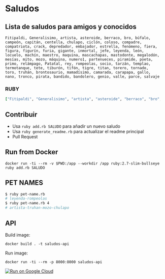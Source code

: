# Saludos

## Lista de saludos para amigos y conocidos

```text
Fitipaldi, Generalisimo, artista, asteroide, berraco, bro, búfalo, campeón, capitán, centella, chulapo, ciclón, coloso, compadre, compatriota, crack, depredador, embajador, estrella, fenómeno, fiera, figura, figurín, furia, gigante, inmortal, jefe, leyenda, león, locuelo, machín, maestro, maquina, mascachapas, mastodonte, megalodón, mesías, mito, mozo, máquina, numero1, partenueces, piramide, poeta, primo, relámpago, Patatal, rey, rompeolas, socio, tarzán, templao, termotanque, tete, tiburón, tifón, tigre, titan, torero, tornado, toro, truhán, brontosaurio, mamadísimo, camarada, carapapa, gallo, nano, tronco, pirata, bandido, bandolero, genio, valle, parce, salvaje
```

### RUBY

```ruby
["Fitipaldi", "Generalisimo", "artista", "asteroide", "berraco", "bro", "búfalo", "campeón", "capitán", "centella", "chulapo", "ciclón", "coloso", "compadre", "compatriota", "crack", "depredador", "embajador", "estrella", "fenómeno", "fiera", "figura", "figurín", "furia", "gigante", "inmortal", "jefe", "leyenda", "león", "locuelo", "machín", "maestro", "maquina", "mascachapas", "mastodonte", "megalodón", "mesías", "mito", "mozo", "máquina", "numero1", "partenueces", "piramide", "poeta", "primo", "relámpago", "Patatal", "rey", "rompeolas", "socio", "tarzán", "templao", "termotanque", "tete", "tiburón", "tifón", "tigre", "titan", "torero", "tornado", "toro", "truhán", "brontosaurio", "mamadísimo", "camarada", "carapapa", "gallo", "nano", "tronco", "pirata", "bandido", "bandolero", "genio", "valle", "parce", "salvaje"]
```

## Contribuir

- Usa `ruby add.rb SALUDO` para añadir un nuevo saludo
- Usa `ruby generate_readme.rb` para actualizar el readme principal
- Pull Request

## Run from Docker

```
docker run -ti --rm -v $PWD:/app --workdir /app ruby:2.7-slim-bullseye ruby add.rb SALUDO
```

## PET NAMES
```bash
$ ruby pet-name.rb
# leyenda-rompeolas
$ ruby pet-name.rb 4
# artista-truhan-mozo-chulapo
```

## API

Build image:

```
docker build . -t saludos-api
```

Run image:

```
docker run -ti --rm -p 8000:8000 saludos-api
```

[![Run on Google Cloud](https://deploy.cloud.run/button.svg)](https://deploy.cloud.run)

